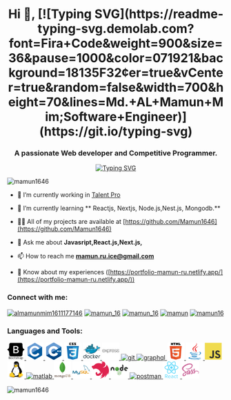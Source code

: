 <h1 align="center">Hi 👋,   [![Typing SVG](https://readme-typing-svg.demolab.com?font=Fira+Code&weight=900&size=36&pause=1000&color=071921&background=18135F32&center=true&vCenter=true&random=false&width=700&height=70&lines=Md.+AL+Mamun+Mim;Software+Engineer)](https://git.io/typing-svg)  </h1>
<h3 align="center">A passionate Web developer and Competitive Programmer.</h3>
<div align="center">
  
[![Typing SVG](https://readme-typing-svg.demolab.com?font=Fira+Code&weight=900&size=45&pause=1000&color=071921&background=18135F32&center=true&vCenter=true&random=false&width=1100&height=70&lines=Software+Engineer;HTML%7CCSS%7CJavascript;ReactJs%7CNextJs%7CRedux;NodeJs%7CNestjs%7CExpressJs)](https://git.io/typing-svg)

</div>

<p align="left"> <img src="https://komarev.com/ghpvc/?username=mamun1646&label=Profile%20views&color=0e75b6&style=flat" alt="mamun1646" /> </p>

- 🔭 I’m currently working in [Talent Pro](https://talentpro.global/)
- 🌱 I’m currently learning ** Reactjs, Nextjs, Node.js,Nest.js, Mongodb.**
- 👨‍💻 All of my projects are available at [https://github.com/Mamun1646](https://github.com/Mamun1646)

- 💬 Ask me about **Javasript,React.js,Next.js,**

- 📫 How to reach me **mamun.ru.ice@gmail.com**

- 📄 Know about my experiences ([https://portfolio-mamun-ru.netlify.app/](https://portfolio-mamun-ru.netlify.app/))

<h3 align="left">Connect with me:</h3>
<p align="left">
<a href="https://linkedin.com/in/almamunmim1611177146" target="blank"><img align="center" src="https://raw.githubusercontent.com/rahuldkjain/github-profile-readme-generator/master/src/images/icons/Social/linked-in-alt.svg" alt="almamunmim1611177146" height="30" width="40" /></a>
<a href="https://www.codechef.com/users/mamun_16" target="blank"><img align="center" src="https://cdn.jsdelivr.net/npm/simple-icons@3.1.0/icons/codechef.svg" alt="mamun_16" height="30" width="40" /></a>
<a href="https://www.hackerrank.com/mamun_16" target="blank"><img align="center" src="https://raw.githubusercontent.com/rahuldkjain/github-profile-readme-generator/master/src/images/icons/Social/hackerrank.svg" alt="mamun_16" height="30" width="40" /></a>
<a href="https://codeforces.com/profile/mamun" target="blank"><img align="center" src="https://raw.githubusercontent.com/rahuldkjain/github-profile-readme-generator/master/src/images/icons/Social/codeforces.svg" alt="mamun" height="30" width="40" /></a>
<a href="https://www.leetcode.com/mamun16" target="blank"><img align="center" src="https://raw.githubusercontent.com/rahuldkjain/github-profile-readme-generator/master/src/images/icons/Social/leet-code.svg" alt="mamun16" height="30" width="40" /></a>
</p>




<h3 align="left">Languages and Tools:</h3>
<p align="left"> <a href="https://getbootstrap.com" target="_blank" rel="noreferrer"> <img src="https://raw.githubusercontent.com/devicons/devicon/master/icons/bootstrap/bootstrap-plain-wordmark.svg" alt="bootstrap" width="40" height="40"/> </a> <a href="https://www.cprogramming.com/" target="_blank" rel="noreferrer"> <img src="https://raw.githubusercontent.com/devicons/devicon/master/icons/c/c-original.svg" alt="c" width="40" height="40"/> </a> <a href="https://www.w3schools.com/cpp/" target="_blank" rel="noreferrer"> <img src="https://raw.githubusercontent.com/devicons/devicon/master/icons/cplusplus/cplusplus-original.svg" alt="cplusplus" width="40" height="40"/> </a> <a href="https://www.w3schools.com/css/" target="_blank" rel="noreferrer"> <img src="https://raw.githubusercontent.com/devicons/devicon/master/icons/css3/css3-original-wordmark.svg" alt="css3" width="40" height="40"/> </a> <a href="https://www.docker.com/" target="_blank" rel="noreferrer"> <img src="https://raw.githubusercontent.com/devicons/devicon/master/icons/docker/docker-original-wordmark.svg" alt="docker" width="40" height="40"/> </a> <a href="https://expressjs.com" target="_blank" rel="noreferrer"> <img src="https://raw.githubusercontent.com/devicons/devicon/master/icons/express/express-original-wordmark.svg" alt="express" width="40" height="40"/> </a> <a href="https://git-scm.com/" target="_blank" rel="noreferrer"> <img src="https://www.vectorlogo.zone/logos/git-scm/git-scm-icon.svg" alt="git" width="40" height="40"/> </a> <a href="https://graphql.org" target="_blank" rel="noreferrer"> <img src="https://www.vectorlogo.zone/logos/graphql/graphql-icon.svg" alt="graphql" width="40" height="40"/> </a> <a href="https://www.w3.org/html/" target="_blank" rel="noreferrer"> <img src="https://raw.githubusercontent.com/devicons/devicon/master/icons/html5/html5-original-wordmark.svg" alt="html5" width="40" height="40"/> </a> <a href="https://www.java.com" target="_blank" rel="noreferrer"> <img src="https://raw.githubusercontent.com/devicons/devicon/master/icons/java/java-original.svg" alt="java" width="40" height="40"/> </a> <a href="https://developer.mozilla.org/en-US/docs/Web/JavaScript" target="_blank" rel="noreferrer"> <img src="https://raw.githubusercontent.com/devicons/devicon/master/icons/javascript/javascript-original.svg" alt="javascript" width="40" height="40"/> </a> <a href="https://www.linux.org/" target="_blank" rel="noreferrer"> <img src="https://raw.githubusercontent.com/devicons/devicon/master/icons/linux/linux-original.svg" alt="linux" width="40" height="40"/> </a> <a href="https://www.mathworks.com/" target="_blank" rel="noreferrer"> <img src="https://upload.wikimedia.org/wikipedia/commons/2/21/Matlab_Logo.png" alt="matlab" width="40" height="40"/> </a> <a href="https://www.mongodb.com/" target="_blank" rel="noreferrer"> <img src="https://raw.githubusercontent.com/devicons/devicon/master/icons/mongodb/mongodb-original-wordmark.svg" alt="mongodb" width="40" height="40"/> </a> <a href="https://www.mysql.com/" target="_blank" rel="noreferrer"> <img src="https://raw.githubusercontent.com/devicons/devicon/master/icons/mysql/mysql-original-wordmark.svg" alt="mysql" width="40" height="40"/> </a> <a href="https://nestjs.com/" target="_blank" rel="noreferrer"> <img src="https://raw.githubusercontent.com/devicons/devicon/master/icons/nestjs/nestjs-plain.svg" alt="nestjs" width="40" height="40"/> </a> <a href="https://nodejs.org" target="_blank" rel="noreferrer"> <img src="https://raw.githubusercontent.com/devicons/devicon/master/icons/nodejs/nodejs-original-wordmark.svg" alt="nodejs" width="40" height="40"/> </a> <a href="https://postman.com" target="_blank" rel="noreferrer"> <img src="https://www.vectorlogo.zone/logos/getpostman/getpostman-icon.svg" alt="postman" width="40" height="40"/> </a> <a href="https://reactjs.org/" target="_blank" rel="noreferrer"> <img src="https://raw.githubusercontent.com/devicons/devicon/master/icons/react/react-original-wordmark.svg" alt="react" width="40" height="40"/> </a> <a href="https://sass-lang.com" target="_blank" rel="noreferrer"> <img src="https://raw.githubusercontent.com/devicons/devicon/master/icons/sass/sass-original.svg" alt="sass" width="40" height="40"/> </a> </p>

<p><img align="center" src="https://github-readme-stats.vercel.app/api/top-langs?username=mamun1646&show_icons=true&locale=en&layout=compact" alt="mamun1646" /></p>

